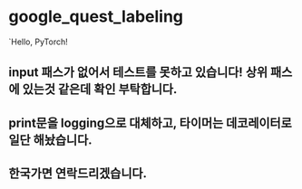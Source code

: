 # google_quest_labeling

`Hello, PyTorch!

## input 패스가 없어서 테스트를 못하고 있습니다! 상위 패스에 있는것 같은데 확인 부탁합니다.
## print문을 logging으로 대체하고, 타이머는 데코레이터로 일단 해놨습니다.
## 한국가면 연락드리겠습니다.